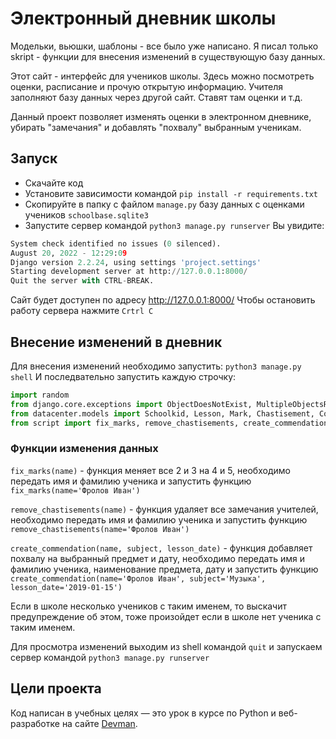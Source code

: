 # Электронный дневник школы

Модельки, вьюшки, шаблоны - все было уже написано. Я писал только skript - функции для внесения изменений в существующую базу данных.

Этот сайт - интерфейс для учеников школы. Здесь можно посмотреть оценки, расписание и прочую открытую информацию. Учителя заполняют базу данных через другой сайт. Ставят там оценки и т.д.

Данный проект позволяет изменять оценки в электронном дневнике, убирать "замечания" и добавлять "похвалу" выбранным ученикам.

## Запуск

- Скачайте код
- Установите зависимости командой `pip install -r requirements.txt`
- Скопируйте в папку с файлом `manage.py` базу данных с оценками учеников `schoolbase.sqlite3`
- Запустите сервер командой `python3 manage.py runserver`
Вы увидите:
```py
System check identified no issues (0 silenced).
August 20, 2022 - 12:29:09
Django version 2.2.24, using settings 'project.settings'
Starting development server at http://127.0.0.1:8000/
Quit the server with CTRL-BREAK.
```
Сайт будет доступен по адресу http://127.0.0.1:8000/
Чтобы остановить работу сервера нажмите `Crtrl C`

## Внесение изменений в дневник
Для внесения изменений необходимо запустить:
`python3 manage.py shell`
И последвательно запустить каждую строчку:
```py
import random
from django.core.exceptions import ObjectDoesNotExist, MultipleObjectsReturned
from datacenter.models import Schoolkid, Lesson, Mark, Chastisement, Commendation
from script import fix_marks, remove_chastisements, create_commendation
```
### Функции изменения данных
`fix_marks(name)` - функция меняет все 2 и 3 на 4 и 5, необходимо передать имя и фамилию ученика и запустить функцию `fix_marks(name='Фролов Иван')`

`remove_chastisements(name)` - функция удаляет все замечания учителей, необходимо передать имя и фамилию ученика и запустить функцию `remove_chastisements(name='Фролов Иван')`

`create_commendation(name, subject, lesson_date)` - функция добавляет похвалу на выбранный предмет и дату, 
необходимо передать имя и фамилию ученика, наименование предмета, дату и запустить функцию `create_commendation(name='Фролов Иван', subject='Музыка', lesson_date='2019-01-15')`

Если в школе несколько учеников с таким именем, то выскачит предупреждение об этом, тоже произойдет если в школе нет ученика с таким именем.

Для просмотра изменений выходим из shell командой `quit` и запускаем сервер командой `python3 manage.py runserver`

## Цели проекта

Код написан в учебных целях — это урок в курсе по Python и веб-разработке на сайте [Devman](https://dvmn.org).
